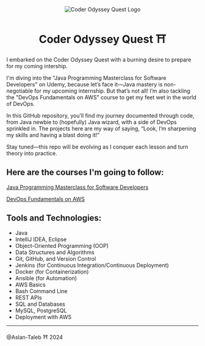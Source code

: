 <p align="center">
  <img width="" src="https://media.giphy.com/media/jzHFPlw89eTqU/giphy.gif" align="center" alt="Coder Odyssey Quest Logo" />
  <h1 align="center">Coder Odyssey Quest ⛩️ </h1>
</p>

I embarked on the Coder Odyssey Quest with a burning desire to prepare for my coming intership. 

I'm diving into the "Java Programming Masterclass for Software Developers" on Udemy, because let’s face it—Java mastery is non-negotiable for my upcoming internship. But that’s not all! I’m also tackling the "DevOps Fundamentals on AWS" course to get my feet wet in the world of DevOps.

In this GitHub repository, you’ll find my journey documented through code, from Java newbie to (hopefully) Java wizard, with a side of DevOps sprinkled in. The projects here are my way of saying, “Look, I’m sharpening my skills and having a blast doing it!”

Stay tuned—this repo will be evolving as I conquer each lesson and turn theory into practice.





## Here are the courses I'm going to follow:  
[Java Programming Masterclass for Software Developers](https://www.udemy.com/course/java-the-complete-java-developer-course/?couponCode=SKILLS4SALE)  

[DevOps Fundamentals on AWS](https://www.udemy.com/course/devops-fundamentals-aws/learn/lecture/20541420?start=0#overview)

## Tools and Technologies:

- Java
- IntelliJ IDEA, Eclipse
- Object-Oriented Programming (OOP)
- Data Structures and Algorithms
- Git, GitHub, and Version Control
- Jenkins (for Continuous Integration/Continuous Deployment)
- Docker (for Containerization)
- Ansible (for Automation)
- AWS Basics
- Bash Command Line
- REST APIs
- SQL and Databases
- MySQL, PostgreSQL
- Deployment with AWS

---

@Aslan-Taleb ⛩️  2024
